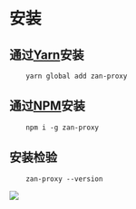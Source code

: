 # 安装

## 通过[Yarn](https://yarnpkg.com/)安装

```shell
    yarn global add zan-proxy
```

## 通过[NPM](https://www.npmjs.com)安装

```shell
    npm i -g zan-proxy
```

## 安装检验

```shell
    zan-proxy --version
```

<img src="https://img.yzcdn.cn/public_files/2018/04/18/89d93600e4e53fc06c55372cb0d38d2f.png" />
